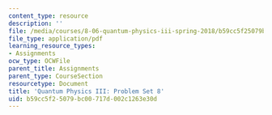 ```yaml
---
content_type: resource
description: ''
file: /media/courses/8-06-quantum-physics-iii-spring-2018/b59cc5f25079bc00717d002c1263e30d_MIT8_06S18ps8.pdf
file_type: application/pdf
learning_resource_types:
- Assignments
ocw_type: OCWFile
parent_title: Assignments
parent_type: CourseSection
resourcetype: Document
title: 'Quantum Physics III: Problem Set 8'
uid: b59cc5f2-5079-bc00-717d-002c1263e30d
---
```

